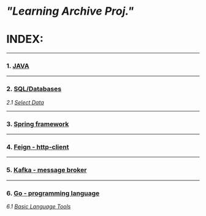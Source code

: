 # *"Learning Archive Proj."*

# INDEX:

-----

### 1. [JAVA](root/JAVA/basics.md)

---
### 2. [SQL/Databases](root/SQL/basics.md)
*2.1 [Select Data](root/SQL/select-data.md)*

---
### 3. [Spring framework](root/spring/basics.md)

---
### 4. [Feign - http-client](root/feign-client/basics.md)

---
### 5. [Kafka - message broker](root/kafka/basics.md)

---
### 6. [Go - programming language](root/GO-lang/basics.md)
 *6.1 [Basic Language Tools](root/GO-lang/basic-language-tools.md)*